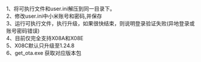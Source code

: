1、将可执行文件和user.ini解压到同一目录下。<br/>
2、修改user.ini中小米账号和密码,并保存<br/>
3、运行可执行文件，执行升级，如果很快结束，则说明登录验证失败(异地登录或账号密码错误)<br/>
4、目前仅完全支持X08A和X08E<br/>
5、X08C默认只升级至1.24.8<br/>
6、get_ota.exe 获取对应版本包
